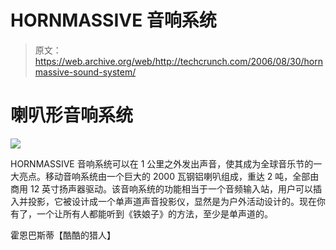 # HORNMASSIVE 音响系统

> 原文：<https://web.archive.org/web/http://techcrunch.com/2006/08/30/hornmassive-sound-system/>

# 喇叭形音响系统

![](img/d221c52cdc50bf14091b9e3f3cde6868.png)

HORNMASSIVE 音响系统可以在 1 公里之外发出声音，使其成为全球音乐节的一大亮点。移动音响系统由一个巨大的 2000 瓦钢铝喇叭组成，重达 2 吨，全部由商用 12 英寸扬声器驱动。该音响系统的功能相当于一个音频输入站，用户可以插入并投影，它被设计成一个单声道声音投影仪，显然是为户外活动设计的。现在你有了，一个让所有人都能听到《铁娘子》的方法，至少是单声道的。

霍恩巴斯蒂【酷酷的猎人】